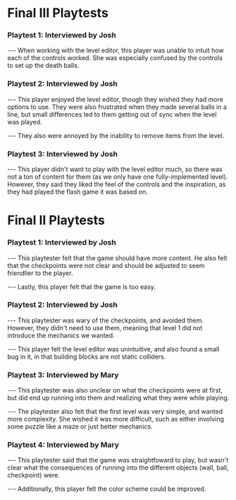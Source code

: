 # Final III Playtests

### Playtest 1: Interviewed by Josh
--- When working with the level editor, this player was unable to intuit how each of the controls worked. She was especially confused by the controls to set up the death balls.  

### Playtest 2: Interviewed by Josh
--- This player enjoyed the level editor, though they wished they had more options to use. They were also frustrated when they made several balls in a line, but small differences led to them getting out of sync when the level was played. 

--- They also were annoyed by the inability to remove items from the level.

### Playtest 3: Interviewed by Josh
--- This player didn't want to play with the level editor much, so there was not a ton of content for them (as we only have one fully-implemented level). However, they said they liked the feel of the controls and the inspiration, as they had played the flash game it was based on.


# Final II Playtests

### Playtest 1: Interviewed by Josh
--- This playtester felt that the game should have more content. He also felt that the checkpoints were not clear and should be adjusted to seem friendlier to the player.

--- Lastly, this player felt that the game is too easy. 

### Playtest 2: Interviewed by Josh
--- This playtester was wary of the checkpoints, and avoided them. However, they didn't need to use them, meaning that level 1 did not introduce the mechanics we wanted.

--- This player felt the level editor was unintuitive, and also found a small bug in it, in that building blocks are not static colliders.

### Playtest 3: Interviewed by Mary
--- This playtester was also unclear on what the checkpoints were at first, but did end up running into them and realizing what they were while playing. 

--- The playtester also felt that the first level was very simple, and wanted more complexity. She wished it was more difficult, such as either involving some puzzle like a maze or just better mechanics.

### Playtest 4: Interviewed by Mary
--- This playtester said that the game was straightfoward to play, but wasn't clear what the consequences of running into the different objects (wall, ball, checkpoint) were.

--- Additionally, this player felt the color scheme could be improved.
